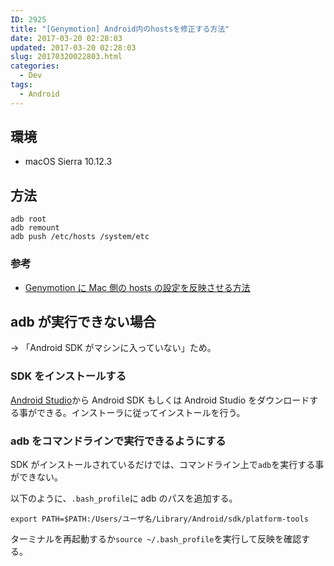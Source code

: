 ```yaml
---
ID: 2925
title: "[Genymotion] Android内のhostsを修正する方法"
date: 2017-03-20 02:28:03
updated: 2017-03-20 02:28:03
slug: 20170320022803.html
categories:
  - Dev
tags:
  - Android
---
```


## 環境

- macOS Sierra 10.12.3

## 方法

```
adb root
adb remount
adb push /etc/hosts /system/etc
```

### 参考

- [Genymotion に Mac 側の hosts の設定を反映させる方法](qiita.com/deconcepter/items/c54c50f9287b730b58db)

## adb が実行できない場合

→ 「Android SDK がマシンに入っていない」ため。

### SDK をインストールする

[Android Studio](https://developer.android.com/studio/index.html)から Android SDK もしくは Android Studio をダウンロードする事ができる。インストーラに従ってインストールを行う。

### adb をコマンドラインで実行できるようにする

SDK がインストールされているだけでは、コマンドライン上で`adb`を実行する事ができない。

以下のように、`.bash_profile`に adb のパスを追加する。

```
export PATH=$PATH:/Users/ユーザ名/Library/Android/sdk/platform-tools
```

ターミナルを再起動するか`source ~/.bash_profile`を実行して反映を確認する。
